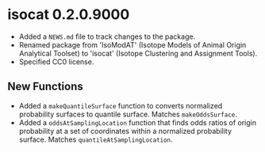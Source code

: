 # isocat 0.2.0.9000

* Added a `NEWS.md` file to track changes to the package.
* Renamed package from 'IsoModAT' (Isotope Models of Animal Origin Analytical Toolset) to 'isocat' (Isotope Clustering and Assignment Tools). 
* Specified CC0 license.

## New Functions
* Added a `makeQuantileSurface` function to converts normalized probability surfaces to quantile surface. Matches `makeOddsSurface`.
* Added a `oddsAtSamplingLocation` function that finds odds ratios of origin probability at a set of coordinates within a normalized probability surface. Matches `quantileAtSamplingLocation`.
